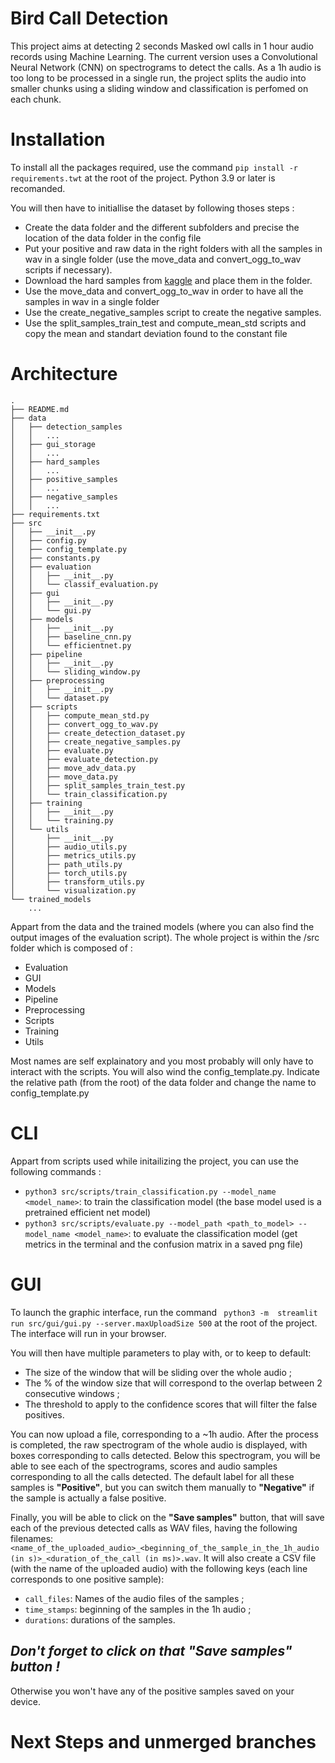 # Bird Call Detection

This project aims at detecting 2 seconds Masked owl calls in 1 hour audio records using Machine Learning. The current version uses a Convolutional Neural Network (CNN) on spectrograms to detect the calls. As a 1h audio is too long to be processed in a single run, the project splits the audio into smaller chunks using a sliding window and classification is perfomed on each chunk. 

# Installation

To install all the packages required, use the command `pip install -r requirements.twt` at the root of the project. Python 3.9 or later is recomanded.

You will then have to initiallise the dataset by following thoses steps :
- Create the data folder and the different subfolders and precise the location of the data folder in the config file
- Put your positive and raw data in the right folders with all the samples in wav in a single folder (use the move_data and convert_ogg_to_wav scripts if necessary).
- Download the hard samples from [kaggle](https://www.kaggle.com/competitions/birdclef-2022/data) and place them in the folder.
- Use the move_data and convert_ogg_to_wav in order to have all the samples in wav in a single folder
- Use the create_negative_samples script to create the negative samples.
- Use the split_samples_train_test and compute_mean_std scripts and copy the mean and standart deviation found to the constant file

# Architecture
```
.
├── README.md
├── data
│   ├── detection_samples
│   │   ...
│   ├── gui_storage
│   │   ...
│   ├── hard_samples
│   │   ...
│   ├── positive_samples
│   │   ...
│   ├── negative_samples
│   │   ...
├── requirements.txt
├── src
│   ├── __init__.py
│   ├── config.py
│   ├── config_template.py
│   ├── constants.py
│   ├── evaluation
│   │   ├── __init__.py
│   │   └── classif_evaluation.py
│   ├── gui
│   │   ├── __init__.py
│   │   └── gui.py
│   ├── models
│   │   ├── __init__.py
│   │   ├── baseline_cnn.py
│   │   └── efficientnet.py
│   ├── pipeline
│   │   ├── __init__.py
│   │   └── sliding_window.py
│   ├── preprocessing
│   │   ├── __init__.py
│   │   └── dataset.py
│   ├── scripts
│   │   ├── compute_mean_std.py
│   │   ├── convert_ogg_to_wav.py
│   │   ├── create_detection_dataset.py
│   │   ├── create_negative_samples.py
│   │   ├── evaluate.py
│   │   ├── evaluate_detection.py
│   │   ├── move_adv_data.py
│   │   ├── move_data.py
│   │   ├── split_samples_train_test.py
│   │   └── train_classification.py
│   ├── training
│   │   ├── __init__.py
│   │   └── training.py
│   └── utils
│       ├── __init__.py
│       ├── audio_utils.py
│       ├── metrics_utils.py
│       ├── path_utils.py
│       ├── torch_utils.py
│       ├── transform_utils.py
│       └── visualization.py
└── trained_models
    ...

```

Appart from the data and the trained models (where you can also find the output images of the evaluation script). The whole project is within the /src folder which is composed of :
- Evaluation
- GUI
- Models
- Pipeline
- Preprocessing
- Scripts
- Training
- Utils

Most names are self explainatory and you most probably will only have to interact with the scripts. You will also wind the config_template.py. Indicate the relative path (from the root) of the data folder and change the name to config_template.py

# CLI
Appart from scripts used while initailizing the project, you can use the following commands :
- `python3 src/scripts/train_classification.py --model_name <model_name>`: to train the classification model (the base model used is a pretrained efficient net model)
- `python3 src/scripts/evaluate.py --model_path <path_to_model> --model_name <model_name>`: to evaluate the classification model (get metrics in the terminal and the confusion matrix in a saved png file)

# GUI

To launch the graphic interface, run the command ` python3 -m  streamlit run src/gui/gui.py --server.maxUploadSize 500` at the root of the project. The interface will run in your browser.

You will then have multiple parameters to play with, or to keep to default:
- The size of the window that will be sliding over the whole audio ;
- The % of the window size that will correspond to the overlap between 2 consecutive windows ;
- The threshold to apply to the confidence scores that will filter the false positives.

You can now upload a file, corresponding to a ~1h audio. After the process is completed, the raw spectrogram of the whole audio is displayed, with boxes corresponding to calls detected.
Below this spectrogram, you will be able to see each of the spectrograms, scores and audio samples corresponding to all the calls detected. The default label for all these samples is **"Positive"**, but you can switch them manually to **"Negative"** if the sample is actually a false positive.

Finally, you will be able to click on the **"Save samples"** button, that will save each of the previous detected calls as WAV files, having the following filenames: `<name_of_the_uploaded_audio>_<beginning_of_the_sample_in_the_1h_audio (in s)>_<duration_of_the_call (in ms)>.wav`.
It will also create a CSV file (with the name of the uploaded audio) with the following keys (each line corresponds to one positive sample):
- `call_files`: Names of the audio files of the samples ;
- `time_stamps`: beginning of the samples in the 1h audio ;
- `durations`: durations of the samples.

*Don't forget to click on that **"Save samples"** button !*
-
Otherwise you won't have any of the positive samples saved on your device.
# Next Steps and unmerged branches
